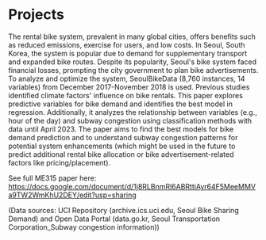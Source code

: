 # Projects

The rental bike system, prevalent in many global cities, offers benefits such as reduced emissions, exercise for users, and low costs. 
In Seoul, South Korea, the system is popular due to demand for supplementary transport and expanded bike routes. Despite its popularity, 
Seoul's bike system faced financial losses, prompting the city government to plan bike advertisements. To analyze and optimize the system, SeoulBikeData (8,760 instances, 14 variables) 
from December 2017-November 2018 is used. Previous studies identified climate factors' influence on bike rentals. This paper explores predictive variables for bike demand and identifies 
the best model in regression. Additionally, it analyzes the relationship between variables (e.g., hour of the day) and subway congestion using classification methods with data until 
April 2023. The paper aims to find the best models for bike demand prediction and to understand subway congestion patterns for potential system enhancements (which might be used
in the future to predict additional rental bike allocation or bike advertisement-related factors like pricing/placement).

See full ME315 paper here: https://docs.google.com/document/d/1j8RLBnmRl6ABRttiAyr64F5MeeMMVa9TW2WmKhU2DEY/edit?usp=sharing

(Data sources: UCI Repository (archive.ics.uci.edu, Seoul Bike Sharing Demand) and Open Data Portal (data.go.kr, Seoul Transportation Corporation_Subway congestion information))
